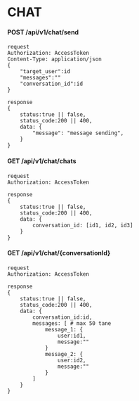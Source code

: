 # CHAT

#### POST /api/v1/chat/send

```
request
Authorization: AccessToken
Content-Type: application/json
{
    "target_user":id
    "messages":""
    "conversation_id":id
}
```

```
response
{
    status:true || false,
    status_code:200 || 400,
    data: {
        "message": "message sending",
    }
}
```

#### GET /api/v1/chat/chats

```
request
Authorization: AccessToken
```

```
response
{
    status:true || false,
    status_code:200 || 400,
    data: {
        conversation_id: [id1, id2, id3]
    }
}
```

#### GET /api/v1/chat/{conversationId}

```
request
Authorization: AccessToken
```

```
response
{
    status:true || false,
    status_code:200 || 400,
    data: {
        conversation_id:id,
        messages: [ # max 50 tane
            message_1: {
                user:id1,
                message:""
            }
            message_2: {
                user:id2,
                message:""
            }
        ]
    }
}
```
